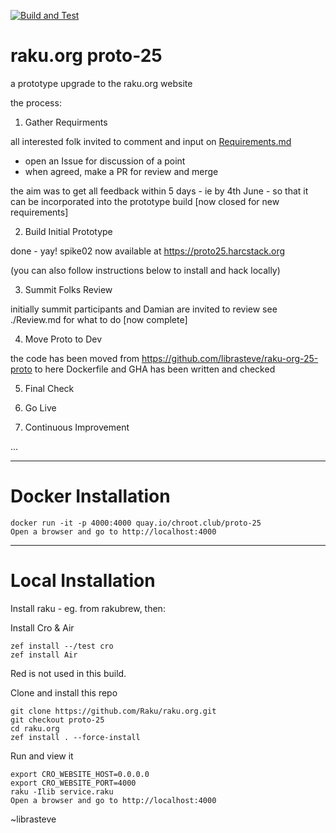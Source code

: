 [![Build and Test](https://github.com/Raku/raku.org/actions/workflows/ci.yml/badge.svg)](https://github.com/Raku/raku.org/actions/workflows/ci.yml)

# raku.org proto-25
a prototype upgrade to the raku.org website

the process:

1. Gather Requirments

all interested folk invited to comment and input on [Requirements.md](https://github.com/librasteve/raku-org-25-proto/blob/main/Requirements.md)
 - open an Issue for discussion of a point
 - when agreed, make a PR for review and merge

the aim was to get all feedback within 5 days - ie by 4th June - so that it can be incorporated into the prototype build
[now closed for new requirements]

2. Build Initial Prototype

done - yay!
spike02 now available at
https://proto25.harcstack.org

(you can also follow instructions below to install and hack locally)

3. Summit Folks Review

initially summit participants and Damian are invited to review
see ./Review.md for what to do
[now complete]

4. Move Proto to Dev

the code has been moved from https://github.com/librasteve/raku-org-25-proto to here
Dockerfile and GHA has been written and checked

5. Final Check

6. Go Live

7. Continuous Improvement

...

---

# Docker Installation

```
docker run -it -p 4000:4000 quay.io/chroot.club/proto-25
Open a browser and go to http://localhost:4000
```

---

# Local Installation

Install raku - eg. from rakubrew, then:

Install Cro & Air

```
zef install --/test cro
zef install Air
```

Red is not used in this build.

Clone and install this repo

```
git clone https://github.com/Raku/raku.org.git
git checkout proto-25
cd raku.org
zef install . --force-install
```

Run and view it

```
export CRO_WEBSITE_HOST=0.0.0.0
export CRO_WEBSITE_PORT=4000
raku -Ilib service.raku
Open a browser and go to http://localhost:4000
```

~librasteve

